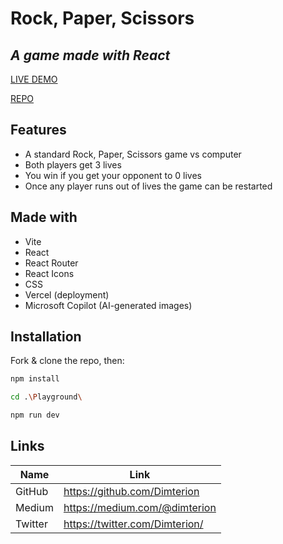 # Rock, Paper, Scissors

## _A game made with React_

[LIVE DEMO](https://playground-dimterion.vercel.app/)

[REPO](https://github.com/Dimterion/Playground)

## Features

- A standard Rock, Paper, Scissors game vs computer
- Both players get 3 lives
- You win if you get your opponent to 0 lives
- Once any player runs out of lives the game can be restarted

## Made with

- Vite
- React
- React Router
- React Icons
- CSS
- Vercel (deployment)
- Microsoft Copilot (AI-generated images)

## Installation

Fork & clone the repo, then:

```bash
npm install
```

```bash
cd .\Playground\
```

```bash
npm run dev
```

## Links

| Name    | Link                           |
| ------- | ------------------------------ |
| GitHub  | https://github.com/Dimterion   |
| Medium  | https://medium.com/@dimterion  |
| Twitter | https://twitter.com/Dimterion/ |
